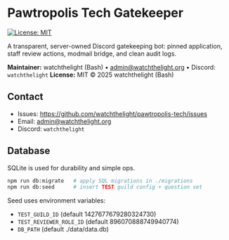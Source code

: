 # Pawtropolis Tech Gatekeeper

[![License: MIT](https://img.shields.io/badge/License-MIT-yellow.svg)](./LICENSE)

A transparent, server-owned Discord gatekeeping bot: pinned application, staff review actions, modmail bridge, and clean audit logs.

**Maintainer:** watchthelight (Bash) • admin@watchthelight.org • Discord: `watchthelight`
**License:** MIT © 2025 watchthelight (Bash)

## Contact

- Issues: https://github.com/watchthelight/pawtropolis-tech/issues
- Email: admin@watchthelight.org
- Discord: `watchthelight`

## Database

SQLite is used for durability and simple ops.

```bash
npm run db:migrate   # apply SQL migrations in ./migrations
npm run db:seed      # insert TEST guild config + question set
```

Seed uses environment variables:

- `TEST_GUILD_ID` (default 1427677679280324730)
- `TEST_REVIEWER_ROLE_ID` (default 896070888749940774)
- `DB_PATH` (default ./data/data.db)
